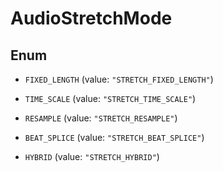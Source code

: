 
# AudioStretchMode

## Enum


* `FIXED_LENGTH` (value: `"STRETCH_FIXED_LENGTH"`)

* `TIME_SCALE` (value: `"STRETCH_TIME_SCALE"`)

* `RESAMPLE` (value: `"STRETCH_RESAMPLE"`)

* `BEAT_SPLICE` (value: `"STRETCH_BEAT_SPLICE"`)

* `HYBRID` (value: `"STRETCH_HYBRID"`)




